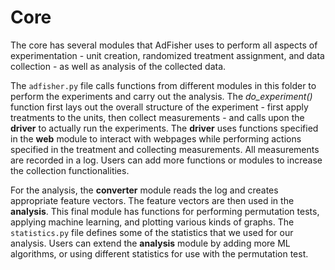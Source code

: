 Core
=========

The core has several modules that AdFisher uses to perform all aspects of experimentation - unit creation, randomized treatment assignment, and data collection - as well as analysis of the collected data. 

The `adfisher.py` file calls functions from different modules in this folder to perform the experiments and carry out the analysis. The *do_experiment()* function first lays out the overall structure of the experiment - first apply treatments to the units, then collect measurements - and calls upon the **driver** to actually run the experiments. The **driver** uses functions specified in the **web** module to interact with webpages while performing actions specified in the treatment and collecting measurements. All measurements are recorded in a log. Users can add more functions or modules to increase the collection functionalities.

For the analysis, the **converter** module reads the log and creates appropriate feature vectors. The feature vectors are then used in the **analysis**. This final module has functions for performing permutation tests, applying machine learning, and plotting various kinds of graphs. The `statistics.py` file defines some of the statistics that we used for our analysis. Users can extend the **analysis** module by adding more ML algorithms, or using different statistics for use with the permutation test.

